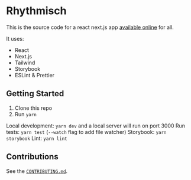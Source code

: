 # Rhythmisch

This is the source code for a react next.js app [available online](https://www.rhythmisch.com/) for all.

It uses:
* React
* Next.js
* Tailwind
* Storybook
* ESLint & Prettier

## Getting Started

1. Clone this repo
2. Run `yarn`

Local development: `yarn dev` and a local server will run on port 3000
Run tests: `yarn test` (`--watch` flag to add file watcher)
Storybook: `yarn storybook`
Lint: `yarn lint`

## Contributions

See the [`CONTRIBUTING.md`](CONTRIBUTING.md).
